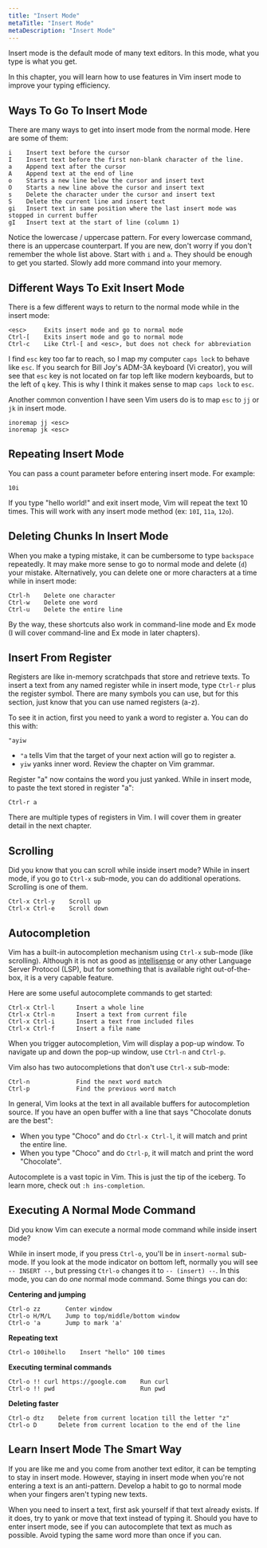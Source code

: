 ```yaml
---
title: "Insert Mode"
metaTitle: "Insert Mode"
metaDescription: "Insert Mode"
---
```


Insert mode is the default mode of many text editors. In this mode, what you type is what you get.

In this chapter, you will learn how to use features in Vim insert mode to improve your typing efficiency.

## Ways To Go To Insert Mode

There are many ways to get into insert mode from the normal mode. Here are some of them:
```
i    Insert text before the cursor
I    Insert text before the first non-blank character of the line.
a    Append text after the cursor
A    Append text at the end of line
o    Starts a new line below the cursor and insert text
O    Starts a new line above the cursor and insert text
s    Delete the character under the cursor and insert text
S    Delete the current line and insert text
gi   Insert text in same position where the last insert mode was stopped in current buffer
gI   Insert text at the start of line (column 1)
```

Notice the lowercase / uppercase pattern. For every lowercase command, there is an uppercase counterpart. If you are new, don't worry if you don't remember the whole list above. Start with `i` and `a`. They should be enough to get you started. Slowly add more command into your memory.

## Different Ways To Exit Insert Mode

There is a few different ways to return to the normal mode while in the insert mode:
```
<esc>     Exits insert mode and go to normal mode
Ctrl-[    Exits insert mode and go to normal mode
Ctrl-c    Like Ctrl-[ and <esc>, but does not check for abbreviation
```

I find `esc` key too far to reach, so I map my computer `caps lock` to behave like `esc`. If you search for Bill Joy's ADM-3A keyboard (Vi creator), you will see that `esc` key is not located on far top left like modern keyboards, but to the left of `q` key. This is why I think it makes sense to map  `caps lock` to `esc`.

Another common convention I have seen Vim users do is to map `esc` to `jj` or `jk` in insert mode.

```
inoremap jj <esc>
inoremap jk <esc>
```
## Repeating Insert Mode

You can pass a count parameter before entering insert mode. For example:
```
10i
```

If you type "hello world!" and exit insert mode, Vim will repeat the text 10 times. This will work with any insert mode method (ex: `10I`, `11a`, `12o`).

## Deleting Chunks In Insert Mode

When you make a typing mistake, it can be cumbersome to type `backspace` repeatedly. It may make more sense to go to normal mode and delete (`d`) your mistake. Alternatively, you can delete one or more characters at a time while in insert mode:

```
Ctrl-h    Delete one character
Ctrl-w    Delete one word
Ctrl-u    Delete the entire line
```

By the way, these shortcuts also work in command-line mode and Ex mode (I will cover command-line and Ex mode in later chapters).

## Insert From Register

Registers are like in-memory scratchpads that store and retrieve texts. To insert a text from any named register while in insert mode, type `Ctrl-r` plus the register symbol. There are many symbols you can use, but for this section, just know that you can use named registers (a-z).

To see it in action, first you need to yank a word to register a. You can do this with:
```
"ayiw
```
- `"a` tells Vim that the target of your next action will go to register a.
- `yiw` yanks inner word. Review the chapter on Vim grammar.

Register "a" now contains the word you just yanked. While in insert mode, to paste the text stored in register "a":

```
Ctrl-r a
```

There are multiple types of registers in Vim. I will cover them in greater detail in the next chapter.

## Scrolling

Did you know that you can scroll while inside insert mode? While in insert mode, if you go to `Ctrl-x` sub-mode, you can do additional operations. Scrolling is one of them.

```
Ctrl-x Ctrl-y    Scroll up
Ctrl-x Ctrl-e    Scroll down
```

## Autocompletion

Vim has a built-in autocompletion mechanism using `Ctrl-x` sub-mode (like scrolling). Although it is not as good as [intellisense](https://code.visualstudio.com/docs/editor/intellisense) or any other Language Server Protocol (LSP), but for something that is available right out-of-the-box, it is a very capable feature.

Here are some useful autocomplete commands to get started:
```
Ctrl-x Ctrl-l	   Insert a whole line
Ctrl-x Ctrl-n	   Insert a text from current file
Ctrl-x Ctrl-i	   Insert a text from included files
Ctrl-x Ctrl-f	   Insert a file name
```

When you trigger autocompletion, Vim will display a pop-up window. To navigate up and down the pop-up window, use `Ctrl-n` and `Ctrl-p`.

Vim also has two autocompletions that don't use `Ctrl-x` sub-mode:

```
Ctrl-n             Find the next word match
Ctrl-p             Find the previous word match
```

In general, Vim looks at the text in all available buffers for autocompletion source. If you have an open buffer with a line that says "Chocolate donuts are the best":
- When you type "Choco" and do `Ctrl-x Ctrl-l`, it will match and print the entire line.
- When you type "Choco" and do `Ctrl-p`, it will match and print the word "Chocolate".

Autocomplete is a vast topic in Vim. This is just the tip of the iceberg. To learn more, check out `:h ins-completion`.

## Executing A Normal Mode Command

Did you know Vim can execute a normal mode command while inside insert mode?

While in insert mode, if you press `Ctrl-o`, you'll be in `insert-normal` sub-mode. If you look at the mode indicator on bottom left, normally you will see `-- INSERT --`, but pressing `Ctrl-o`  changes it to `-- (insert) --`. In this mode, you can do *one* normal mode command. Some things you can do:

**Centering and jumping**
```
Ctrl-o zz       Center window
Ctrl-o H/M/L    Jump to top/middle/bottom window
Ctrl-o 'a       Jump to mark 'a'
```

**Repeating text**
```
Ctrl-o 100ihello    Insert "hello" 100 times
```

**Executing terminal commands**
```
Ctrl-o !! curl https://google.com    Run curl
Ctrl-o !! pwd                        Run pwd
```

**Deleting faster**
```
Ctrl-o dtz    Delete from current location till the letter "z"
Ctrl-o D      Delete from current location to the end of the line
```

## Learn Insert Mode The Smart Way

If you are like me and you come from another text editor, it can be tempting to stay in insert mode. However, staying in insert mode when you're not entering a text is an anti-pattern. Develop a habit to go to normal mode when your fingers aren't typing new texts.

When you need to insert a text, first ask yourself if that text already exists. If it does, try to yank or move that text instead of typing it. Should you have to enter insert mode, see if you can autocomplete that text as much as possible. Avoid typing the same word more than once if you can.
